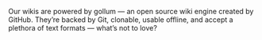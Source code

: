 ---
---

Our wikis are powered by gollum — an open source wiki engine created by GitHub. They’re backed by Git, clonable, usable offline, and accept a plethora of text formats — what’s not to love?